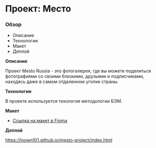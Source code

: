 # Проект: Место

### Обзор
* Описание
* Технологии
* Макет
* Деплой

**Описание**

Проект Mesto Russia - это фотогалерея, где вы можете поделиться фотографиями со своими близкими, друзьями и подписчиками, находясь даже в самом отдаленном уголке страны.

**Технологии**

В проекте используется техология методологии БЭМ.

**Макет**

* [Ссылка на макет в Figma](https://www.figma.com/file/2cn9N9jSkmxD84oJik7xL7/JavaScript.-Sprint-4?node-id=28212%3A326)

**Деплой**

https://loown101.github.io/mesto-project/index.html
